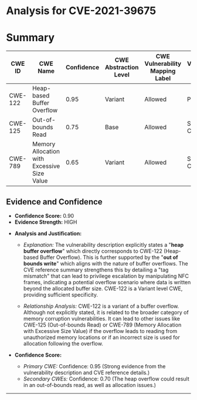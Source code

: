 # Analysis for CVE-2021-39675

# Summary
| CWE ID  | CWE Name                         | Confidence | CWE Abstraction Level | CWE Vulnerability Mapping Label | CWE-Vulnerability Mapping Notes |
|---------|----------------------------------|------------|-----------------------|---------------------------------|-----------------------------------|
| CWE-122 | Heap-based Buffer Overflow       | 0.95       | Variant               | Allowed                         | Primary CWE                      |
| CWE-125 | Out-of-bounds Read               | 0.75       | Base                  | Allowed                         | Secondary Candidate              |
| CWE-789 | Memory Allocation with Excessive Size Value | 0.65       | Variant               | Allowed                         | Secondary Candidate              |

## Evidence and Confidence

*   **Confidence Score:** 0.90
*   **Evidence Strength:** HIGH

- **Analysis and Justification:**
  - *Explanation:* The vulnerability description explicitly states a "**heap buffer overflow**" which directly corresponds to CWE-122 (Heap-based Buffer Overflow). This is further supported by the "**out of bounds write**" which aligns with the nature of buffer overflows. The CVE reference summary strengthens this by detailing a "tag mismatch" that can lead to privilege escalation by manipulating NFC frames, indicating a potential overflow scenario where data is written beyond the allocated buffer size. CWE-122 is a Variant level CWE, providing sufficient specificity.

  - *Relationship Analysis:* CWE-122 is a variant of a buffer overflow. Although not explicitly stated, it is related to the broader category of memory corruption vulnerabilities. It can lead to other issues like CWE-125 (Out-of-bounds Read) or CWE-789 (Memory Allocation with Excessive Size Value) if the overflow leads to reading from unauthorized memory locations or if an incorrect size is used for allocation following the overflow.

- **Confidence Score:**
  - *Primary CWE:* Confidence: 0.95 (Strong evidence from the vulnerability description and CVE reference details.)
  - *Secondary CWEs:* Confidence: 0.70 (The heap overflow could result in an out-of-bounds read, as well as allocation issues.)

---